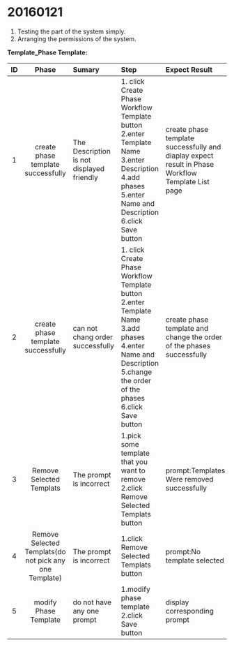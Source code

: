 20160121
===

1. Testing the part of the system simply.
2. Arranging the permissions of the system.

**Template_Phase Template:**

|ID|  Phase  |  Sumary  |  Step |  Expect Result  |  Actual Result  |  Date  |  State  |  Comment  |
|:--:| :--------: | :--------| :------| :--------| :--------|:--------:   |:--------: | :--------|
| 1 |create phase template successfully |The Description is not displayed friendly|1. click Create Phase Workflow Template button<br> 2.enter Template Name<br> 3.enter Description<br> 4.add phases<br> 5.enter Name and Description<br> 6.click Save button|create phase template successfully and diaplay expect result in Phase Workflow Template List page|create phase template successfully,but the Description is not displayed friendly and disply Html tab|2016-01-21|New||
| 2 |create phase template successfully |can not chang order successfully|1. click Create Phase Workflow Template button<br> 2.enter Template Name<br> 3.add phases<br> 4.enter Name and Description<br> 5.change the order of the phases<br> 6.click Save button|create phase template and change the order of the phases successfully|create phase template successfully,but the order of the |2016-01-21|New||
| 3 |Remove Selected Templats|The prompt is incorrect|1.pick some template that you want to remove<br> 2.click Remove Selected Templats button |prompt:Templates Were removed successfully|prompt:Item was removed successfully|2016-01-21|New||
| 4 |Remove Selected Templats(do not pick any one Template)|The prompt is incorrect|1.click Remove Selected Templats button|prompt:No template selected|prompt:No Account selected|2016-01-21|New||
| 5 |modify Phase Template |do not have any one prompt|1.modify phase template<br> 2.click Save button|display corresponding prompt |do not have any one prompt|2016-01-21|New||
